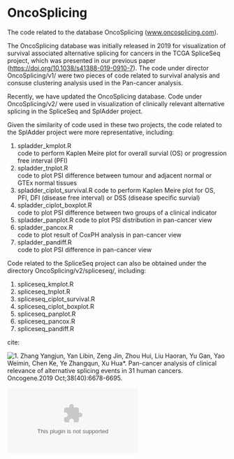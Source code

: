 # OncoSplicing

The code related to the database OncoSplicing (www.oncosplicing.com).

The OncoSplicing database was initially released in 2019 for visualization of survival associated alternative splicing for cancers in the TCGA SpliceSeq project, which was presented in our previous paper (https://doi.org/10.1038/s41388-019-0910-7). The code under director OncoSplicing/v1/ were two pieces of code related to survival analysis and consuse clustering analysis used in the Pan-cancer analysis. 

Recently, we have updated the OncoSplicing database. Code under OncoSplicing/v2/ were used in visualization of clinically relevant alternative splicing in the SpliceSeq and SplAdder project.

Given the similarity of code used in these two projects, the code related to the SplAdder project were more representative, including:
1. spladder_kmplot.R  
  code to perform Kaplen Meire plot for overall survial (OS) or progression free interval (PFI) 
2. spladder_tnplot.R  
  code to plot PSI difference between tumour and adjacent normal or GTEx normal tissues       
3. spladder_ciplot_survival.R 
  code to perform Kaplen Meire plot for OS, PFI, DFI (disease free interval) or DSS (disease specific survial)
4. spladder_ciplot_boxplot.R  
  code to plot PSI difference between two groups of a clinical indicator 
5. spladder_panplot.R 
  code to plot PSI distribution in pan-cancer view       
6. spladder_pancox.R  
  code to plot result of CoxPH analysis in pan-cancer view 
7. spladder_pandiff.R  
  code to plot PSI difference in pan-cancer view 


Code related to the SpliceSeq project can also be obtained under the directory OncoSplicing/v2/spliceseq/, including:
1. spliceseq_kmplot.R
2. spliceseq_tnplot.R
3. spliceseq_ciplot_survival.R
4. spliceseq_ciplot_boxplot.R
5. spliceseq_panplot.R
6. spliceseq_pancox.R
7. spliceseq_pandiff.R

cite:

![1. Zhang Yangjun, Yan Libin, Zeng Jin, Zhou Hui, Liu Haoran, Yu Gan, Yao Weimin, Chen Ke, Ye Zhangqun, Xu Hua*. Pan-cancer analysis of clinical relevance of alternative splicing events in 31 human cancers. Oncogene.2019 Oct;38(40):6678-6695.](doi:10.1038/s41388-019-0910-7)

![2.OncoSplicing: an updated database for clinically relevant alternative splicing in 33 human cancers](www.oncosplicing.com)

